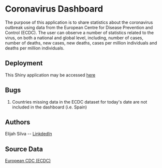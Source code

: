 # Coronavirus Dashboard

The purpose of this application is to share statistics about the coronavirus outbreak using data from the European Centre for Disease Prevention and Control (ECDC).
The user can observe a number of statistics related to the virus, on both a national and global level, including, number of cases, number of deaths, new cases, new deaths, cases per million individuals and deaths per million individuals.

## Deployment

This Shiny application may be accessed [here](https://elisilva.shinyapps.io/covid/)

## Bugs
1. Countries missing data in the ECDC dataset for today's date are not included in the dashboard (i.e. Spain)

## Authors

Elijah Silva -- [LinkdedIn](https://www.linkedin.com/in/elijahsilva/)

## Source Data

[European CDC (ECDC)](https://github.com/owid/covid-19-data/tree/master/public/data/)
